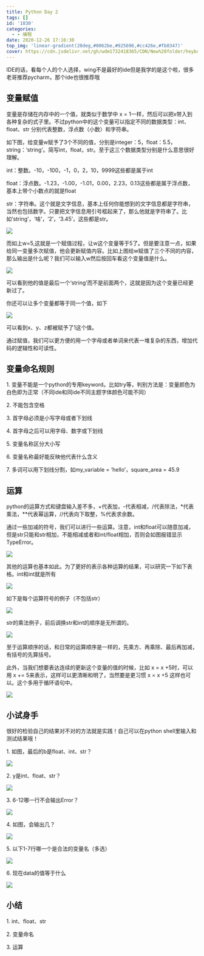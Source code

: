 ```yaml
---
title: Python Day 2
tags: []
id: '1030'
categories:
  - - 编程
date: 2020-12-26 17:16:30
top_img: 'linear-gradient(20deg,#0062be,#925696,#cc426e,#fb0347)'
cover: https://cdn.jsdelivr.net/gh/wdm1732418365/CDN/New%20folder/heybox/day1/V1.webp
---
```


IDE的话，看每个人的个人选择，wing不是最好的ide但是我学的是这个啦，很多老哥推荐pycharm，那个ide也很推荐哦

## 变量赋值

变量是存储在内存中的一个值，就类似于数学中 x = 1一样，然后可以把x带入到各种复杂的式子里。不过python中的这个变量可以指定不同的数据类型：int、float、str 分别代表整数，浮点数（小数）和字符串。

如下图，给变量w赋予了3个不同的值，分别是integer：5，float：5.5，string：‘string’。简写int，float，str。至于这三个数据类型分别是什么意思很好理解。

int：整数。-10，-100，-1，0，2，10，9999这些都是属于int

float：浮点数。-1.23，-1.00，-1.01，0.00，2.23，0.13这些都是属于浮点数，基本上带个小数点的就是float

str：字符串。这个就是文字信息，基本上任何你能想到的文字信息都是字符串，当然也包括数字。只要把文字信息用引号框起来了，那么他就是字符串了。比如‘string’，‘啥’，‘2’，‘3.45’，这些都是str。

![](https://cdn.max-c.com/heybox/dailynews/img/135220d8682fe90a9ca327393ae04ee1.png)

而如上w=5,这就是一个赋值过程，让w这个变量等于5了。但是要注意一点，如果给同一变量多次赋值，他会更新赋值内容。比如上图给w赋值了三个不同的内容，那么输出是什么呢？我们可以输入w然后按回车看这个变量值是什么。

![](https://cdn.max-c.com/heybox/dailynews/img/4300facb789d6e02193e5385d80e5bb5.png)

可以看到他的值是最后一个‘string’而不是前面两个，这就是因为这个变量已经更新过了。

你还可以让多个变量都等于同一个值，如下

![](https://cdn.max-c.com/heybox/dailynews/img/dad327096ddc2b9d550aed76f25fd11f.png)

可以看到x、y、z都被赋予了1这个值。

通过赋值，我们可以更方便的用一个字母或者单词来代表一堆复杂的东西，增加代码的逻辑性和可读性。

## 变量命名规则

1\. 变量不能是一个python的专用keyword。比如try等，判别方法是：变量颜色为白色即为正常（不同ide和同ide不同主题字体颜色可能不同）

2\. 不能包含空格

3\. 首字母必须是小写字母或者下划线

4\. 首字母之后可以用字母、数字或下划线

5\. 变量名称区分大小写

6\. 变量名称最好能反映他代表什么含义

7\. 多词可以用下划线分割，如my\_variable = ‘hello’，square\_area = 45.9

## 运算

python的运算方式和键盘输入差不多，+代表加，-代表相减，/代表除法，\*代表乘法，\*\*代表幂运算，//代表向下取整，%代表求余数。

通过一些加减的符号，我们可以进行一些运算。注意，int和float可以随意加减，但是str只能和str相加，不能相减或者和int/float相加，否则会如图报错显示TypeError。

![](https://cdn.max-c.com/heybox/dailynews/img/965c555e5e097fddffa393d0a2f4146f.png)

其他的运算也基本如此。为了更好的表示各种运算的结果，可以研究一下如下表格。int和int就是所有

![](https://cdn.max-c.com/heybox/dailynews/img/da485a2e3c739022784ad5364714ea0e.png)

如下是每个运算符号的例子（不包括str）

![](https://cdn.max-c.com/heybox/dailynews/img/758ce78e9dc0e5e78a3d206ae92b11bf.png)

str的乘法例子，前后调换str和int的顺序是无所谓的。

![](https://cdn.max-c.com/heybox/dailynews/img/90d30713ea2fec0975cd8706d0236f25.png)

至于运算顺序的话，和日常的运算顺序是一样的，先乘方、再乘除、最后再加减，有括号的先算括号。

此外，当我们想要表达连续的更新这个变量的值的时候，比如 x = x +5时，可以用 x += 5来表示，这样可以更清晰和明了，当然要是更习惯 x = x +5 这样也可以。这个多用于循环语句中。

![](https://cdn.max-c.com/heybox/dailynews/img/86e606027b5606cc84921987ce24630a.png)

## 小试身手

很好的检验自己的结果对不对的方法就是实践！自己可以在python shell里输入和测试结果哦！

1\. 如图，最后的b是float、int、str？

![](https://cdn.max-c.com/heybox/dailynews/img/6562fe5eba0df97914289a83023197fb.png)

2\. y是int、float、str？

![](https://cdn.max-c.com/heybox/dailynews/img/a2bc38995e487d35e86a6ca92bf73736.png)

3\. 6-12哪一行不会输出Error？

![](https://cdn.max-c.com/heybox/dailynews/img/cdc9e26de2b598e5f9b9fde3cf29c58c.png)

4\. 如图，会输出几？

![](https://cdn.max-c.com/heybox/dailynews/img/2ba9846119b8a6dfd2c33078ba165fc4.png)

5\. 以下1-7行哪一个是合法的变量名（多选）

![](https://cdn.max-c.com/heybox/dailynews/img/f6c73ff5b5d4d0bd586f3f17a7f9d4b2.png)

6\. 现在data的值等于什么

![](https://cdn.max-c.com/heybox/dailynews/img/eb012c92a585e9ab72779cf7b5721964.png)

## 小结

1\. int、float、str

2\. 变量命名

3\. 运算